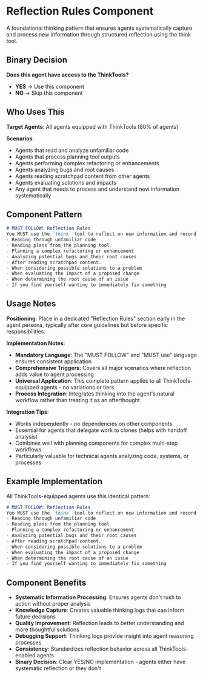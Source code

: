 # Reflection Rules Component

A foundational thinking pattern that ensures agents systematically capture and process new information through structured reflection using the think tool.

## Binary Decision

**Does this agent have access to the ThinkTools?**

- **YES** → Use this component
- **NO** → Skip this component

## Who Uses This

**Target Agents**: All agents equipped with ThinkTools (80% of agents)

**Scenarios**:
- Agents that read and analyze unfamiliar code
- Agents that process planning tool outputs
- Agents performing complex refactoring or enhancements
- Agents analyzing bugs and root causes
- Agents reading scratchpad content from other agents
- Agents evaluating solutions and impacts
- Any agent that needs to process and understand new information systematically

## Component Pattern

```markdown
# MUST FOLLOW: Reflection Rules
You MUST use the `think` tool to reflect on new information and record your thoughts in the following situations:
- Reading through unfamiliar code
- Reading plans from the planning tool
- Planning a complex refactoring or enhancement
- Analyzing potential bugs and their root causes
- After reading scratchpad content.
- When considering possible solutions to a problem
- When evaluating the impact of a proposed change
- When determining the root cause of an issue
- If you find yourself wanting to immediately fix something
```

## Usage Notes

**Positioning**: Place in a dedicated "Reflection Rules" section early in the agent persona, typically after core guidelines but before specific responsibilities.

**Implementation Notes**:
- **Mandatory Language**: The "MUST FOLLOW" and "MUST use" language ensures consistent application
- **Comprehensive Triggers**: Covers all major scenarios where reflection adds value to agent processing
- **Universal Application**: This complete pattern applies to all ThinkTools-equipped agents - no variations or tiers
- **Process Integration**: Integrates thinking into the agent's natural workflow rather than treating it as an afterthought

**Integration Tips**:
- Works independently - no dependencies on other components
- Essential for agents that delegate work to clones (helps with handoff analysis)
- Combines well with planning components for complex multi-step workflows
- Particularly valuable for technical agents analyzing code, systems, or processes

## Example Implementation

All ThinkTools-equipped agents use this identical pattern:

```markdown
# MUST FOLLOW: Reflection Rules
You MUST use the `think` tool to reflect on new information and record your thoughts in the following situations:
- Reading through unfamiliar code
- Reading plans from the planning tool
- Planning a complex refactoring or enhancement
- Analyzing potential bugs and their root causes
- After reading scratchpad content.
- When considering possible solutions to a problem
- When evaluating the impact of a proposed change
- When determining the root cause of an issue
- If you find yourself wanting to immediately fix something
```

## Component Benefits

- **Systematic Information Processing**: Ensures agents don't rush to action without proper analysis
- **Knowledge Capture**: Creates valuable thinking logs that can inform future decisions
- **Quality Improvement**: Reflection leads to better understanding and more thoughtful solutions
- **Debugging Support**: Thinking logs provide insight into agent reasoning processes
- **Consistency**: Standardizes reflection behavior across all ThinkTools-enabled agents
- **Binary Decision**: Clear YES/NO implementation - agents either have systematic reflection or they don't